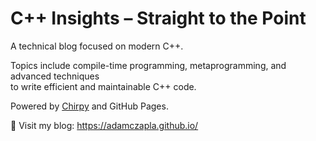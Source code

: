 # C++ Insights – Straight to the Point

A technical blog focused on modern C++.  

Topics include compile-time programming, metaprogramming, and advanced techniques  
to write efficient and maintainable C++ code.

Powered by [Chirpy](https://github.com/cotes2020/jekyll-theme-chirpy) and GitHub Pages.

🔗 Visit my blog: https://adamczapla.github.io/
